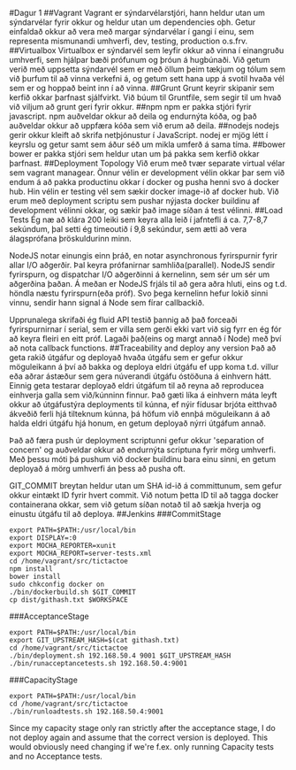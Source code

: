 #Dagur 1
##Vagrant
Vagrant er sýndarvélarstjóri, hann heldur utan um sýndarvélar fyrir okkur og heldur utan um dependencies oþh. Getur einfaldað okkur að vera með margar sýndarvélar í gangi í einu, sem representa mismunandi umhverfi, dev, testing, production o.s.frv.
##Virtualbox
Virtualbox er sýndarvél sem leyfir okkur að vinna í einangruðu umhverfi, sem hjálpar bæði prófunum og þróun á hugbúnaði. Við getum verið með uppsetta sýndarvél sem er með öllum þeim tækjum og tólum sem við þurfum til að vinna verkefni á, og getum sett hana upp á svotil hvaða vél sem er og hoppað beint inn í að vinna.
##Grunt
Grunt keyrir skipanir sem kerfið okkar þarfnast sjálfvirkt. Við búum til Gruntfile, sem segir til um hvað við viljum að grunt geri fyrir okkur.
##npm
npm er pakka stjóri fyrir javascript. npm auðveldar okkur að deila og endurnýta kóða, og það auðveldar okkur að uppfæra kóða sem við erum að deila.
##nodejs
nodejs gerir okkur kleift að skrifa netþjónustur í JavaScript. nodej er mjög létt í keyrslu og getur samt sem áður séð um mikla umferð á sama tíma.
##bower
bower er pakka stjóri sem heldur utan um þá pakka sem kerfið okkar þarfnast.
##Deployment Topology
Við erum með tvær separate virtual vélar sem vagrant managear. Önnur vélin er development vélin okkar þar sem við endum á að pakka productinu okkar í docker og pusha henni svo á docker hub. Hin vélin er testing vél sem sækir docker image-ið af docker hub. Við erum með deployment scriptu sem pushar nýjasta docker buildinu af development vélinni okkar, og sækir það image síðan á test vélinni.
##Load Tests
Ég næ að klára 200 leiki sem keyra alla leið í jafntefli á ca. 7,7-8,7 sekúndum, þal setti ég timeoutið í 9,8 sekúndur, sem ætti að vera álagsprófana þröskuldurinn minn.

NodeJS notar einungis einn þráð, en notar asynchronous fyrirspurnir fyrir allar I/O aðgerðir. Þal keyra prófanirnar samhliða(parallel). NodeJS sendir fyrirspurn, og dispatchar I/O aðgerðinni á kernelinn, sem sér um sér um aðgerðina þaðan. Á meðan er NodeJS frjáls til að gera aðra hluti, eins og t.d. höndla næstu fyrirspurn(eða próf). Svo þega kernelinn hefur lokið sinni vinnu, sendir hann signal á Node sem fírar callbackið.

Upprunalega skrifaði ég fluid API testið þannig að það forceaði fyrirspurnirnar í serial, sem er villa sem gerði ekki vart við sig fyrr en ég fór að keyra fleiri en eitt próf. Lagaði það(eins og margt annað í Node) með því að nota callback functions.
##Traceability and deploy any version
Það að geta rakið útgáfur og deployað hvaða útgáfu sem er gefur okkur möguleikann á því að bakka og deploya eldri útgáfu ef upp koma t.d. villur eða aðrar ástæður sem gera núverandi útgáfu óstöðuna á einhvern hátt. Einnig geta testarar deployað eldri útgáfum til að reyna að reproducea einhverja galla sem við/kúnninn finnur.
Það gæti líka á einhvern máta leyft okkur að útgáfustýra deployments til kúnna, ef nýir fídusar brjóta eitthvað ákveðið ferli hjá tilteknum kúnna, þá höfum við ennþá möguleikann á að halda eldri útgáfu hjá honum, en getum deployað nýrri útgáfum annað.

Það að færa push úr deployment scriptunni gefur okkur 'separation of concern' og auðveldar okkur að endurnýta scriptuna fyrir mörg umhverfi. Með þessu móti þá pushum við docker buildinu bara einu sinni, en getum deployað á mörg umhverfi án þess að pusha oft.

GIT_COMMIT breytan heldur utan um SHA id-ið á committunum, sem gefur okkur eintækt ID fyrir hvert commit. Við notum þetta ID til að tagga docker containerana okkar, sem við getum síðan notað til að sækja hverja og einustu útgáfu til að deploya.
##Jenkins
###CommitStage
```
export PATH=$PATH:/usr/local/bin
export DISPLAY=:0
export MOCHA_REPORTER=xunit
export MOCHA_REPORT=server-tests.xml
cd /home/vagrant/src/tictactoe
npm install
bower install
sudo chkconfig docker on
./bin/dockerbuild.sh $GIT_COMMIT
cp dist/githash.txt $WORKSPACE
```
###AcceptanceStage
```
export PATH=$PATH:/usr/local/bin
export GIT_UPSTREAM_HASH=$(cat githash.txt)
cd /home/vagrant/src/tictactoe
./bin/deployment.sh 192.168.50.4 9001 $GIT_UPSTREAM_HASH
./bin/runacceptancetests.sh 192.168.50.4:9001
```
###CapacityStage
```
export PATH=$PATH:/usr/local/bin
cd /home/vagrant/src/tictactoe
./bin/runloadtests.sh 192.168.50.4:9001
```
Since my capacity stage only ran strictly after the acceptance stage, I do not deploy again and assume that the correct version is deployed. This would obviously need changing if we're f.ex. only running Capacity tests and no Acceptance tests.